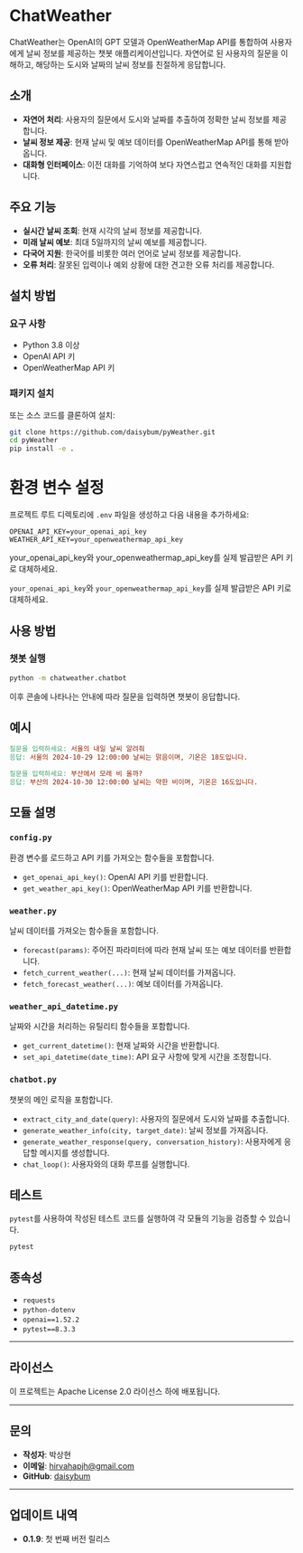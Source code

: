 # ChatWeather

ChatWeather는 OpenAI의 GPT 모델과 OpenWeatherMap API를 통합하여 사용자에게 날씨 정보를 제공하는 챗봇 애플리케이션입니다. 자연어로 된 사용자의 질문을 이해하고, 해당하는 도시와 날짜의 날씨 정보를 친절하게 응답합니다.

## 소개

- **자연어 처리**: 사용자의 질문에서 도시와 날짜를 추출하여 정확한 날씨 정보를 제공합니다.
- **날씨 정보 제공**: 현재 날씨 및 예보 데이터를 OpenWeatherMap API를 통해 받아옵니다.
- **대화형 인터페이스**: 이전 대화를 기억하여 보다 자연스럽고 연속적인 대화를 지원합니다.

## 주요 기능

- **실시간 날씨 조회**: 현재 시각의 날씨 정보를 제공합니다.
- **미래 날씨 예보**: 최대 5일까지의 날씨 예보를 제공합니다.
- **다국어 지원**: 한국어를 비롯한 여러 언어로 날씨 정보를 제공합니다.
- **오류 처리**: 잘못된 입력이나 예외 상황에 대한 견고한 오류 처리를 제공합니다.

## 설치 방법

### 요구 사항

- Python 3.8 이상
- OpenAI API 키
- OpenWeatherMap API 키

### 패키지 설치

또는 소스 코드를 클론하여 설치:

```bash
git clone https://github.com/daisybum/pyWeather.git
cd pyWeather
pip install -e .
```

# 환경 변수 설정

프로젝트 루트 디렉토리에 `.env` 파일을 생성하고 다음 내용을 추가하세요:

```env
OPENAI_API_KEY=your_openai_api_key
WEATHER_API_KEY=your_openweathermap_api_key
```

your_openai_api_key와 your_openweathermap_api_key를 실제 발급받은 API 키로 대체하세요.


`your_openai_api_key`와 `your_openweathermap_api_key`를 실제 발급받은 API 키로 대체하세요.

## 사용 방법

### 챗봇 실행

```bash
python -m chatweather.chatbot
```

이후 콘솔에 나타나는 안내에 따라 질문을 입력하면 챗봇이 응답합니다.

## 예시

```makefile
질문을 입력하세요: 서울의 내일 날씨 알려줘
응답: 서울의 2024-10-29 12:00:00 날씨는 맑음이며, 기온은 18도입니다.

질문을 입력하세요: 부산에서 모레 비 올까?
응답: 부산의 2024-10-30 12:00:00 날씨는 약한 비이며, 기온은 16도입니다.
```

## 모듈 설명

### `config.py`

환경 변수를 로드하고 API 키를 가져오는 함수들을 포함합니다.

- `get_openai_api_key()`: OpenAI API 키를 반환합니다.
- `get_weather_api_key()`: OpenWeatherMap API 키를 반환합니다.

### `weather.py`

날씨 데이터를 가져오는 함수들을 포함합니다.

- `forecast(params)`: 주어진 파라미터에 따라 현재 날씨 또는 예보 데이터를 반환합니다.
- `fetch_current_weather(...)`: 현재 날씨 데이터를 가져옵니다.
- `fetch_forecast_weather(...)`: 예보 데이터를 가져옵니다.

### `weather_api_datetime.py`

날짜와 시간을 처리하는 유틸리티 함수들을 포함합니다.

- `get_current_datetime()`: 현재 날짜와 시간을 반환합니다.
- `set_api_datetime(date_time)`: API 요구 사항에 맞게 시간을 조정합니다.

### `chatbot.py`

챗봇의 메인 로직을 포함합니다.

- `extract_city_and_date(query)`: 사용자의 질문에서 도시와 날짜를 추출합니다.
- `generate_weather_info(city, target_date)`: 날씨 정보를 가져옵니다.
- `generate_weather_response(query, conversation_history)`: 사용자에게 응답할 메시지를 생성합니다.
- `chat_loop()`: 사용자와의 대화 루프를 실행합니다.

## 테스트

`pytest`를 사용하여 작성된 테스트 코드를 실행하여 각 모듈의 기능을 검증할 수 있습니다.

```bash
pytest
```

## 종속성

- `requests`
- `python-dotenv`
- `openai==1.52.2`
- `pytest==8.3.3`

---

## 라이선스

이 프로젝트는 Apache License 2.0 라이선스 하에 배포됩니다.

---

## 문의

- **작성자**: 박상현
- **이메일**: hirvahapjh@gmail.com
- **GitHub**: [daisybum](https://github.com/daisybum)

---

## 업데이트 내역

- **0.1.9**: 첫 번째 버전 릴리스
